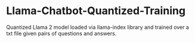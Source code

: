 # Llama-Chatbot-Quantized-Training

Quantized Llama 2 model loaded via llama-index library and trained over a txt file given pairs of questions and answers.
